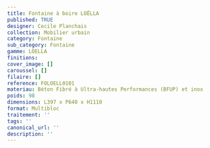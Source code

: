 ```yaml
---
title: Fontaine à boire LOËLLA
published: TRUE
designer: Cecile Planchais
collection: Mobilier urbain
category: Fontaine
sub_category: Fontaine
gamme: LOELLA
finitions: 
cover_image: []
caroussel: []
filaire: []
reference: FOLOELL0101
materiau: Béton Fibré à Ultra-hautes Performances (BFUP) et inox
poids: 98
dimensions: L397 x P640 x H1110 
format: Multibloc
traitement: ''
tags: ''
canonical_url: ''
description: ''
---
```

